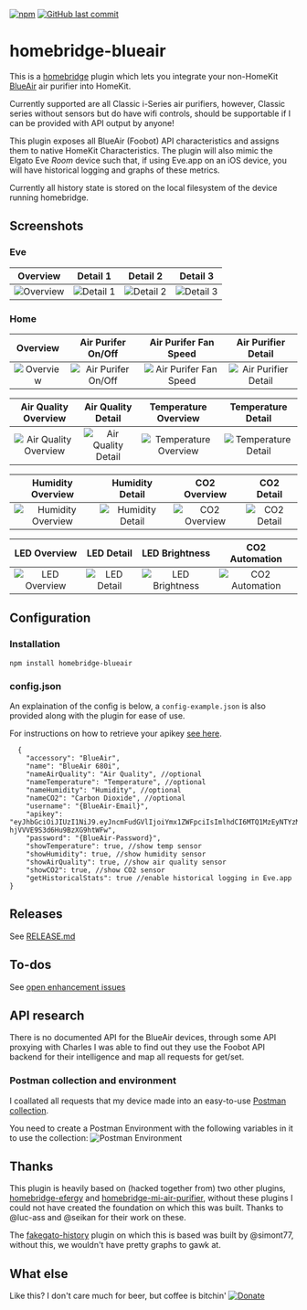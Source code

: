 [![npm](https://img.shields.io/npm/v/homebridge-blueair.svg)](https://www.npmjs.com/package/homebridge-blueair)
[![GitHub last commit](https://img.shields.io/github/last-commit/mylesgray/homebridge-blueair.svg)](https://github.com/mylesgray/homebridge-blueair)

# homebridge-blueair
This is a [homebridge](https://github.com/nfarina/homebridge) plugin which lets you integrate your non-HomeKit [BlueAir](https://www.blueair.com/gb/air-purifiers) air purifier into HomeKit.

Currently supported are all Classic i-Series air purifiers, however, Classic series without sensors but do have wifi controls, should be supportable if I can be provided with API output by anyone!

This plugin exposes all BlueAir (Foobot) API characteristics and assigns them to native HomeKit Characteristics. The plugin will also mimic the Elgato Eve *Room* device such that, if using Eve.app on an iOS device, you will have historical logging and graphs of these metrics.

Currently all history state is stored on the local filesystem of the device running homebridge.

## Screenshots

### Eve

Overview  | Detail 1 | Detail 2 | Detail 3
:--------:|:--------:|:--------:|:--------:
![Overview](https://dl.dropboxusercontent.com/s/4gwkocdl91nx758/IMG_1318.png?dl=0) | ![Detail 1](https://dl.dropboxusercontent.com/s/jrwekvhlyomxawk/IMG_1319.png?dl=0) | ![Detail 2](https://dl.dropboxusercontent.com/s/v14je4qg50sudj3/IMG_1320.png?dl=0) | ![Detail 3](https://dl.dropboxusercontent.com/s/7xmqwsek0403m57/IMG_1321.png?dl=0)

### Home
Overview  | Air Purifer On/Off | Air Purifer Fan Speed | Air Purifier Detail 
:--------:|:------------------:|:---------------------:|:--------------------:
![Overview](https://dl.dropboxusercontent.com/s/ae2cozmepd25nn0/IMG_1324.png?dl=0) | ![Air Purifer On/Off](https://dl.dropboxusercontent.com/s/efnyu5ocwzpk18o/IMG_1326.png?dl=0) | ![Air Purifer Fan Speed](https://dl.dropboxusercontent.com/s/t1qgk01lj0hezbi/IMG_1327.png?dl=0) | ![Air Purifier Detail](https://dl.dropboxusercontent.com/s/j0zro2vidoc3xdp/IMG_1325.png?dl=0)

Air Quality Overview  | Air Quality Detail | Temperature Overview | Temperature Detail
:--------------------:|:------------------:|:--------------------:|:-------------------:
![Air Quality Overview](https://dl.dropboxusercontent.com/s/b7yqdtnusojxcyf/IMG_1329.png?dl=0) | ![Air Quality Detail](https://dl.dropboxusercontent.com/s/re4k2wkxvh10ghw/IMG_1328.png?dl=0) | ![Temperature Overview](https://dl.dropboxusercontent.com/s/5gmxbt0ph7pz96g/IMG_1330.png?dl=0) | ![Temperature Detail](https://dl.dropboxusercontent.com/s/3do2d5cvxvnn0i1/IMG_1331.png?dl=0)

Humidity Overview  | Humidity Detail | CO2 Overview | CO2 Detail
:-----------------:|:---------------:|:------------:|:------------:
![Humidity Overview](https://dl.dropboxusercontent.com/s/92utbgvdr2v4xde/IMG_1332.png?dl=0) | ![Humidity Detail](https://dl.dropboxusercontent.com/s/iihjfaugqct5a2z/IMG_1333.png?dl=0) | ![CO2 Overview](https://dl.dropboxusercontent.com/s/27iimf1x5t9eovv/IMG_1334.png?dl=0) | ![CO2 Detail](https://dl.dropboxusercontent.com/s/cblaxcfbg2duu2m/IMG_1335.png?dl=0)

LED Overview  | LED Detail | LED Brightness | CO2 Automation
:------------:|:----------:|:--------------:|:---------------------:
![LED Overview](https://dl.dropboxusercontent.com/s/fn58gdei0zznngw/IMG_1336.png?dl=0) | ![LED Detail](https://dl.dropboxusercontent.com/s/w1cyj3vukeq8jij/IMG_1341.png?dl=0) | ![LED Brightness](https://dl.dropboxusercontent.com/s/jd4ugcml1lktv8c/IMG_1340.png?dl=0) | ![CO2 Automation](https://dl.dropboxusercontent.com/s/14j4zdhgbpospl9/IMG_1338.png?dl=0)

## Configuration

### Installation

```
npm install homebridge-blueair
```

### config.json

An explaination of the config is below, a `config-example.json` is also provided along with the plugin for ease of use.

For instructions on how to retrieve your apikey [see here](https://github.com/mylesgray/homebridge-blueair/wiki/API_Key).

```
  {
    "accessory": "BlueAir",
    "name": "BlueAir 680i",
    "nameAirQuality": "Air Quality", //optional
    "nameTemperature": "Temperature", //optional
    "nameHumidity": "Humidity", //optional
    "nameCO2": "Carbon Dioxide", //optional
    "username": "{BlueAir-Email}",
    "apikey": "eyJhbGciOiJIUzI1NiJ9.eyJncmFudGVlIjoiYmx1ZWFpciIsImlhdCI6MTQ1MzEyNTYzMiwidmFsaWRpdHkiOi0xLCJqdGkiOiJkNmY3OGE0Yi1iMWNkLTRkZDgtOTA2Yi1kN2JkNzM0MTQ2NzQiLCJwZXJtaXNzaW9ucyI6WyJhbGwiXSwicXVvdGEiOi0xLCJyYXRlTGltaXQiOi0xfQ.CJsfWVzFKKDDA6rWdh-hjVVVE9S3d6Hu9BzXG9htWFw",
    "password": "{BlueAir-Password}",
    "showTemperature": true, //show temp sensor
    "showHumidity": true, //show humidity sensor
    "showAirQuality": true, //show air quality sensor
    "showCO2": true, //show CO2 sensor
    "getHistoricalStats": true //enable historical logging in Eve.app
}

```


## Releases
See [RELEASE.md](https://github.com/mylesgray/homebridge-blueair/blob/master/RELEASE.md)

## To-dos
See [open enhancement issues](https://github.com/mylesgray/homebridge-blueair/labels/enhancement)

## API research
There is no documented API for the BlueAir devices, through some API proxying with Charles I was able to find out they use the Foobot API backend for their intelligence and map all requests for get/set.

### Postman collection and environment
I coallated all requests that my device made into an easy-to-use [Postman collection](https://www.getpostman.com/collections/1a8ff6c577e58a7b6f90).

You need to create a Postman Environment with the following variables in it to use the collection:
![Postman Environment](https://dl.dropboxusercontent.com/s/yu3lz7r47pe00ex/Screenshot%202018-03-04%2015.06.10.png?dl=0)

## Thanks

This plugin is heavily based on (hacked together from) two other plugins, [homebridge-efergy](https://github.com/luc-ass/homebridge-efergy) and [homebridge-mi-air-purifier](https://github.com/seikan/homebridge-mi-air-purifier), without these plugins I could not have created the foundation on which this was built. Thanks to @luc-ass and @seikan for their work on these.

The [fakegato-history](https://github.com/simont77/fakegato-history) plugin on which this is based was built by @simont77, without this, we wouldn't have pretty graphs to gawk at.

## What else

Like this? I don't care much for beer, but coffee is bitchin' [![Donate](https://img.shields.io/badge/Donate-PayPal-blue.svg)](https://www.paypal.me/mylesgray)
